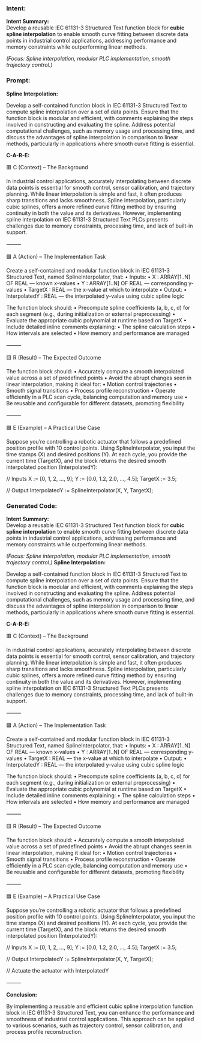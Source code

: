 ### Intent:
**Intent Summary:**  
Develop a reusable IEC 61131-3 Structured Text function block for **cubic spline interpolation** to enable smooth curve fitting between discrete data points in industrial control applications, addressing performance and memory constraints while outperforming linear methods.  

*(Focus: Spline interpolation, modular PLC implementation, smooth trajectory control.)*

### Prompt:
**Spline Interpolation:**

Develop a self-contained function block in IEC 61131-3 Structured Text to compute spline interpolation over a set of data points. Ensure that the function block is modular and efficient, with comments explaining the steps involved in constructing and evaluating the spline. Address potential computational challenges, such as memory usage and processing time, and discuss the advantages of spline interpolation in comparison to linear methods, particularly in applications where smooth curve fitting is essential.

**C-A-R-E:**

🟥 C (Context) – The Background

In industrial control applications, accurately interpolating between discrete data points is essential for smooth control, sensor calibration, and trajectory planning. While linear interpolation is simple and fast, it often produces sharp transitions and lacks smoothness. Spline interpolation, particularly cubic splines, offers a more refined curve fitting method by ensuring continuity in both the value and its derivatives. However, implementing spline interpolation on IEC 61131-3 Structured Text PLCs presents challenges due to memory constraints, processing time, and lack of built-in support.

⸻

🟩 A (Action) – The Implementation Task

Create a self-contained and modular function block in IEC 61131-3 Structured Text, named SplineInterpolator, that:
	•	Inputs:
	•	X : ARRAY[1..N] OF REAL — known x-values
	•	Y : ARRAY[1..N] OF REAL — corresponding y-values
	•	TargetX : REAL — the x-value at which to interpolate
	•	Output:
	•	InterpolatedY : REAL — the interpolated y-value using cubic spline logic

The function block should:
	•	Precompute spline coefficients (a, b, c, d) for each segment (e.g., during initialization or external preprocessing)
	•	Evaluate the appropriate cubic polynomial at runtime based on TargetX
	•	Include detailed inline comments explaining:
	•	The spline calculation steps
	•	How intervals are selected
	•	How memory and performance are managed

⸻

🟨 R (Result) – The Expected Outcome

The function block should:
	•	Accurately compute a smooth interpolated value across a set of predefined points
	•	Avoid the abrupt changes seen in linear interpolation, making it ideal for:
	•	Motion control trajectories
	•	Smooth signal transitions
	•	Process profile reconstruction
	•	Operate efficiently in a PLC scan cycle, balancing computation and memory use
	•	Be reusable and configurable for different datasets, promoting flexibility

⸻

🟦 E (Example) – A Practical Use Case

Suppose you’re controlling a robotic actuator that follows a predefined position profile with 10 control points. Using SplineInterpolator, you input the time stamps (X) and desired positions (Y). At each cycle, you provide the current time (TargetX), and the block returns the desired smooth interpolated position (InterpolatedY):

// Inputs
X := [0, 1, 2, ..., 9];
Y := [0.0, 1.2, 2.0, ..., 4.5];
TargetX := 3.5;

// Output
InterpolatedY := SplineInterpolator(X, Y, TargetX);

### Generated Code:
**Intent Summary:**  
Develop a reusable IEC 61131-3 Structured Text function block for **cubic spline interpolation** to enable smooth curve fitting between discrete data points in industrial control applications, addressing performance and memory constraints while outperforming linear methods.  

*(Focus: Spline interpolation, modular PLC implementation, smooth trajectory control.)*
**Spline Interpolation:**

Develop a self-contained function block in IEC 61131-3 Structured Text to compute spline interpolation over a set of data points. Ensure that the function block is modular and efficient, with comments explaining the steps involved in constructing and evaluating the spline. Address potential computational challenges, such as memory usage and processing time, and discuss the advantages of spline interpolation in comparison to linear methods, particularly in applications where smooth curve fitting is essential.

**C-A-R-E:**

🟥 C (Context) – The Background

In industrial control applications, accurately interpolating between discrete data points is essential for smooth control, sensor calibration, and trajectory planning. While linear interpolation is simple and fast, it often produces sharp transitions and lacks smoothness. Spline interpolation, particularly cubic splines, offers a more refined curve fitting method by ensuring continuity in both the value and its derivatives. However, implementing spline interpolation on IEC 61131-3 Structured Text PLCs presents challenges due to memory constraints, processing time, and lack of built-in support.

⸻

🟩 A (Action) – The Implementation Task

Create a self-contained and modular function block in IEC 61131-3 Structured Text, named SplineInterpolator, that:
	•	Inputs:
	•	X : ARRAY[1..N] OF REAL — known x-values
	•	Y : ARRAY[1..N] OF REAL — corresponding y-values
	•	TargetX : REAL — the x-value at which to interpolate
	•	Output:
	•	InterpolatedY : REAL — the interpolated y-value using cubic spline logic

The function block should:
	•	Precompute spline coefficients (a, b, c, d) for each segment (e.g., during initialization or external preprocessing)
	•	Evaluate the appropriate cubic polynomial at runtime based on TargetX
	•	Include detailed inline comments explaining:
	•	The spline calculation steps
	•	How intervals are selected
	•	How memory and performance are managed

⸻

🟨 R (Result) – The Expected Outcome

The function block should:
	•	Accurately compute a smooth interpolated value across a set of predefined points
	•	Avoid the abrupt changes seen in linear interpolation, making it ideal for:
	•	Motion control trajectories
	•	Smooth signal transitions
	•	Process profile reconstruction
	•	Operate efficiently in a PLC scan cycle, balancing computation and memory use
	•	Be reusable and configurable for different datasets, promoting flexibility

⸻

🟦 E (Example) – A Practical Use Case

Suppose you’re controlling a robotic actuator that follows a predefined position profile with 10 control points. Using SplineInterpolator, you input the time stamps (X) and desired positions (Y). At each cycle, you provide the current time (TargetX), and the block returns the desired smooth interpolated position (InterpolatedY):

// Inputs
X := [0, 1, 2, ..., 9];
Y := [0.0, 1.2, 2.0, ..., 4.5];
TargetX := 3.5;

// Output
InterpolatedY := SplineInterpolator(X, Y, TargetX);

// Actuate the actuator with InterpolatedY

⸻

**Conclusion:**

By implementing a reusable and efficient cubic spline interpolation function block in IEC 61131-3 Structured Text, you can enhance the performance and smoothness of industrial control applications. This approach can be applied to various scenarios, such as trajectory control, sensor calibration, and process profile reconstruction.
